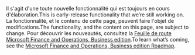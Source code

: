 <span data-ttu-id="833c3-101">Il s'agit d'une toute nouvelle fonctionnalité qui est toujours en cours d'élaboration.</span><span class="sxs-lookup"><span data-stu-id="833c3-101">This is early-release functionality that we’re still working on.</span></span> <span data-ttu-id="833c3-102">La fonctionnalité, et le contenu de cette page, peuvent faire l'objet de modifications.</span><span class="sxs-lookup"><span data-stu-id="833c3-102">The functionality, and the content on this page, are subject to change.</span></span> <span data-ttu-id="833c3-103">Pour découvrir les nouveautés, consultez la [Feuille de route Microsoft Finance and Operations, Business edition](https://go.microsoft.com/fwlink/?linkid=842139).</span><span class="sxs-lookup"><span data-stu-id="833c3-103">To learn what’s coming, see the [Microsoft Finance and Operations, Business edition Roadmap](https://go.microsoft.com/fwlink/?linkid=842139).</span></span>
